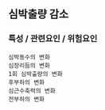 ## 심박출량 감소




### 특성 / 관련요인 / 위험요인

>                

    심박동수의 변화
    심장리듬의 변화
    1회 심박출량의 변화
    후부하의 변화
    심근수축력의 변화
    전부하의 변화


